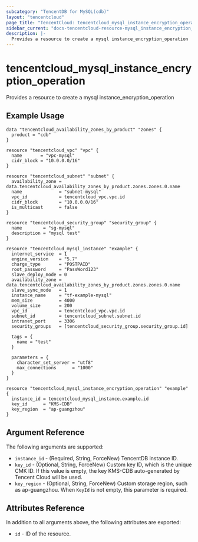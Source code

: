 ```yaml
---
subcategory: "TencentDB for MySQL(cdb)"
layout: "tencentcloud"
page_title: "TencentCloud: tencentcloud_mysql_instance_encryption_operation"
sidebar_current: "docs-tencentcloud-resource-mysql_instance_encryption_operation"
description: |-
  Provides a resource to create a mysql instance_encryption_operation
---
```


# tencentcloud_mysql_instance_encryption_operation

Provides a resource to create a mysql instance_encryption_operation

## Example Usage

```hcl
data "tencentcloud_availability_zones_by_product" "zones" {
  product = "cdb"
}

resource "tencentcloud_vpc" "vpc" {
  name       = "vpc-mysql"
  cidr_block = "10.0.0.0/16"
}

resource "tencentcloud_subnet" "subnet" {
  availability_zone = data.tencentcloud_availability_zones_by_product.zones.zones.0.name
  name              = "subnet-mysql"
  vpc_id            = tencentcloud_vpc.vpc.id
  cidr_block        = "10.0.0.0/16"
  is_multicast      = false
}

resource "tencentcloud_security_group" "security_group" {
  name        = "sg-mysql"
  description = "mysql test"
}

resource "tencentcloud_mysql_instance" "example" {
  internet_service  = 1
  engine_version    = "5.7"
  charge_type       = "POSTPAID"
  root_password     = "PassWord123"
  slave_deploy_mode = 0
  availability_zone = data.tencentcloud_availability_zones_by_product.zones.zones.0.name
  slave_sync_mode   = 1
  instance_name     = "tf-example-mysql"
  mem_size          = 4000
  volume_size       = 200
  vpc_id            = tencentcloud_vpc.vpc.id
  subnet_id         = tencentcloud_subnet.subnet.id
  intranet_port     = 3306
  security_groups   = [tencentcloud_security_group.security_group.id]

  tags = {
    name = "test"
  }

  parameters = {
    character_set_server = "utf8"
    max_connections      = "1000"
  }
}

resource "tencentcloud_mysql_instance_encryption_operation" "example" {
  instance_id = tencentcloud_mysql_instance.example.id
  key_id      = "KMS-CDB"
  key_region  = "ap-guangzhou"
}
```

## Argument Reference

The following arguments are supported:

* `instance_id` - (Required, String, ForceNew) TencentDB instance ID.
* `key_id` - (Optional, String, ForceNew) Custom key ID, which is the unique CMK ID. If this value is empty, the key KMS-CDB auto-generated by Tencent Cloud will be used.
* `key_region` - (Optional, String, ForceNew) Custom storage region, such as ap-guangzhou. When `KeyId` is not empty, this parameter is required.

## Attributes Reference

In addition to all arguments above, the following attributes are exported:

* `id` - ID of the resource.



